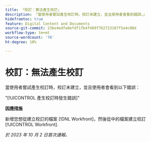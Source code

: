 ```yaml
---
title: 「校訂：無法產生校訂」
description: 「當使用者嘗試產生校訂時，校訂未建立，並且使用者會看到錯誤。」
hidefromtoc: true
feature: Digital Content and Documents
source-git-commit: 23be4edfa0efdf1fb4f469f762723187f5e4c08d
workflow-type: tm+mt
source-wordcount: '76'
ht-degree: 10%

---
```



# 校訂：無法產生校訂

當使用者嘗試產生校訂時，校訂未建立，並且使用者會看到以下錯誤：

&quot;[!UICONTROL 產生校訂時發生錯誤]&quot;

**因應措施**

新增您想從建立校訂的檔案 [!DNL Workfront]，然後從中的檔案建立校訂 [!UICONTROL Workfront].

_於 2023 年 10 月 2 日首次通報。_
